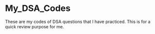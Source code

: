 # My_DSA_Codes

These are my codes of DSA questions that I have practiced. This is for a quick review purpose for me.
